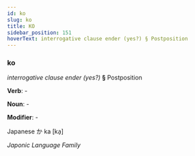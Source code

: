 ```yaml
---
id: ko
slug: ko
title: KO
sidebar_position: 151
hoverText: interrogative clause ender (yes?) § Postposition
---
```


### ko

*interrogative clause ender (yes?)* **§** Postposition

**Verb**: -

**Noun**: -

**Modifier**: -

Japanese か ka [ka̠]

*Japonic Language Family*